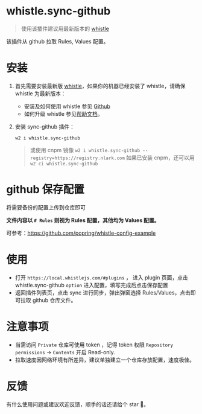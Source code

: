 # whistle.sync-github
> 使用该插件建议用最新版本的 [whistle](https://wproxy.org/whistle/update.html)

该插件从 github 拉取 Rules, Values 配置。

# 安装

1. 首先需要安装最新版 [whistle](https://github.com/avwo/whistle)，如果你的机器已经安装了 whistle，请确保 whistle 为最新版本：

   - 安装及如何使用 whistle 参见 [Github](https://github.com/avwo/whistle)
   - 如何升级 whistle 参见[帮助文档](http://wproxy.org/whistle/update.html)。

2. 安装 sync-github 插件：

    ```
    w2 i whistle.sync-github
    ```
    > 或使用 cnpm 镜像 `w2 i whistle.sync-github --registry=https://registry.nlark.com`
    > 如果已安装 cnpm，还可以用 `w2 ci whistle.sync-github`

# github 保存配置

将需要备份的配置上传到仓库即可

**文件内容以 `# Rules` 则视为 Rules 配置，其他均为 Values 配置。**

可参考：https://github.com/popring/whistle-config-example

# 使用

- 打开 `https://local.whistlejs.com/#plugins` ， 进入 plugin 页面，点击 whistle.sync-github `option` 进入配置，填写完成后点击保存配置
- 返回插件列表页，点击 sync 进行同步，弹出弹窗选择 Rules/Values，点击即可拉取 github 仓库文件。

# 注意事项

- 当需访问 `Private` 仓库可使用 token ，记得 token 权限 `Repository permissions` -> `Contents` 开启 Read-only.
- 拉取速度因网络环境有所差异，建议单独建立一个仓库存放配置，速度极佳。

# 反馈

有什么使用问题或建议欢迎反馈，顺手的话还请给个 star 🌟。
